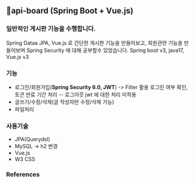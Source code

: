 ## 👶api-board (Spring Boot + Vue.js)
### 일반적인 게시판 기능을 수행합니다.
Spring Dataa JPA, Vue.js 로 간단한 게시판 기능을 만들어보고,
회원관련 기능을 만들어보며 Spring Security 에 대해 공부할수 있었습니다.
Spring boot v3, java17, Vue.js v3

### 기능
- 로그인/회원가입(**Spring Security 6.0, JWT**) -> Filter 활용 로그인 여부 확인, 토큰 만료 기간 처리
  -- 로그아웃 jwt 에 대한 처리 미적용
- 글쓰기/수정/삭제(글 작성자만 수정/삭제 가능)
- 파일처리

### 사용기술
- JPA(Querydsl)
- MySQL -> h2 변경
- Vue.js
- W3 CSS

### References

